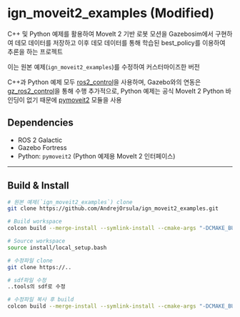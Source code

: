 # ign_moveit2_examples (Modified)

C++ 및 Python 예제를 활용하여 MoveIt 2 기반 로봇 모션을 Gazebosim에서 구현하여 데모 데이터를 저장하고
이후 데모 데이터를 통해 학습된 best_policy를 이용하여 추론을 하는 프로젝트

이는 원본 예제(`ign_moveit2_examples`)를 수정하여 커스터마이즈한 버전

C++과 Python 예제 모두 [ros2_control](https://github.com/ros-controls/ros2_control)을 사용하며, Gazebo와의 연동은 [gz_ros2_control](https://github.com/ros-controls/gz_ros2_control)을 통해 수행
추가적으로, Python 예제는 공식 MoveIt 2 Python 바인딩이 없기 때문에 [pymoveit2](https://github.com/AndrejOrsula/pymoveit2) 모듈을 사용

## Dependencies

- ROS 2 Galactic  
- Gazebo Fortress  
- Python: `pymoveit2` (Python 예제용 MoveIt 2 인터페이스)  

---

## Build & Install

```bash
# 원본 예제(`ign_moveit2_examples`) clone
git clone https://github.com/AndrejOrsula/ign_moveit2_examples.git

# Build workspace
colcon build --merge-install --symlink-install --cmake-args "-DCMAKE_BUILD_TYPE=Release"

# Source workspace
source install/local_setup.bash

# 수정파일 clone
git clone https://..

# sdf파일 수정
..tools의 sdf로 수정

# 수정파일 복사 후 build
colcon build --merge-install --symlink-install --cmake-args "-DCMAKE_BUILD_TYPE=Release"

